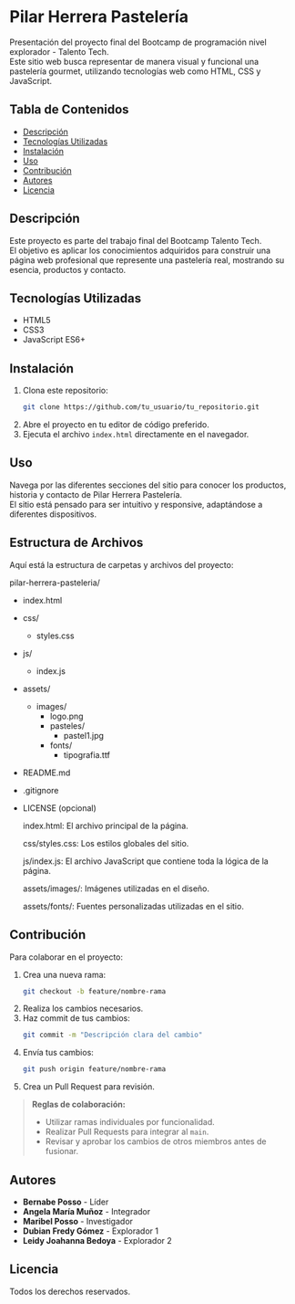 # Pilar Herrera Pastelería

Presentación del proyecto final del Bootcamp de programación nivel explorador - Talento Tech.  
Este sitio web busca representar de manera visual y funcional una pastelería gourmet, utilizando tecnologías web como HTML, CSS y JavaScript.

## Tabla de Contenidos

- [Descripción](#descripción)
- [Tecnologías Utilizadas](#tecnologías-utilizadas)
- [Instalación](#instalación)
- [Uso](#uso)
- [Contribución](#contribución)
- [Autores](#autores)
- [Licencia](#licencia)

## Descripción

Este proyecto es parte del trabajo final del Bootcamp Talento Tech.  
El objetivo es aplicar los conocimientos adquiridos para construir una página web profesional que represente una pastelería real, mostrando su esencia, productos y contacto.

## Tecnologías Utilizadas

- HTML5
- CSS3
- JavaScript ES6+

## Instalación

1. Clona este repositorio:
   ```bash
   git clone https://github.com/tu_usuario/tu_repositorio.git
   ```
2. Abre el proyecto en tu editor de código preferido.
3. Ejecuta el archivo `index.html` directamente en el navegador.

## Uso

Navega por las diferentes secciones del sitio para conocer los productos, historia y contacto de Pilar Herrera Pastelería.  
El sitio está pensado para ser intuitivo y responsive, adaptándose a diferentes dispositivos.

## Estructura de Archivos

Aquí está la estructura de carpetas y archivos del proyecto:

pilar-herrera-pasteleria/
- index.html
- css/
   - styles.css
- js/
   - index.js
- assets/
   - images/
      - logo.png
      - pasteles/
         - pastel1.jpg
      - fonts/
         - tipografia.ttf
- README.md
- .gitignore
- LICENSE (opcional)

    index.html: El archivo principal de la página.

    css/styles.css: Los estilos globales del sitio.

    js/index.js: El archivo JavaScript que contiene toda la lógica de la página.

    assets/images/: Imágenes utilizadas en el diseño.

    assets/fonts/: Fuentes personalizadas utilizadas en el sitio.


## Contribución

Para colaborar en el proyecto:

1. Crea una nueva rama:
   ```bash
   git checkout -b feature/nombre-rama
   ```
2. Realiza los cambios necesarios.
3. Haz commit de tus cambios:
   ```bash
   git commit -m "Descripción clara del cambio"
   ```
4. Envía tus cambios:
   ```bash
   git push origin feature/nombre-rama
   ```
5. Crea un Pull Request para revisión.

> **Reglas de colaboración:**  
> - Utilizar ramas individuales por funcionalidad.  
> - Realizar Pull Requests para integrar al `main`.  
> - Revisar y aprobar los cambios de otros miembros antes de fusionar.

## Autores

- **Bernabe Posso** - Líder
- **Angela María Muñoz** - Integrador
- **Maribel Posso** - Investigador
- **Dubian Fredy Gómez** - Explorador 1
- **Leidy Joahanna Bedoya** - Explorador 2

## Licencia

Todos los derechos reservados.

